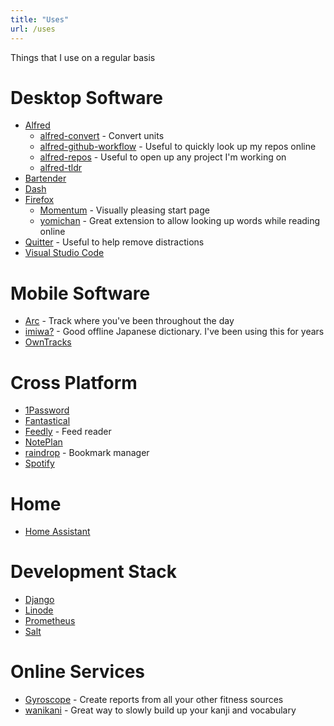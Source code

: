```yaml
---
title: "Uses"
url: /uses
---
```


Things that I use on a regular basis

<!--more-->

# Desktop Software

- [Alfred](https://www.alfredapp.com/)
  - [alfred-convert](https://github.com/deanishe/alfred-convert) - Convert units
  - [alfred-github-workflow](https://github.com/gharlan/alfred-github-workflow) - Useful to quickly look up my repos online
  - [alfred-repos](https://github.com/deanishe/alfred-repos) - Useful to open up any project I'm working on
  - [alfred-tldr](https://github.com/konoui/alfred-tldr)
- [Bartender](https://www.macbartender.com/)
- [Dash](https://kapeli.com/dash)
- [Firefox](https://www.mozilla.org/en-US/firefox/new/)
  - [Momentum](https://momentumdash.com/) - Visually pleasing start page
  - [yomichan](https://foosoft.net/projects/yomichan/) - Great extension to allow looking up words while reading online
- [Quitter](https://marco.org/2016/05/02/quitter) - Useful to help remove distractions
- [Visual Studio Code](https://code.visualstudio.com/)

# Mobile Software

- [Arc](http://www.bigpaua.com/arcapp/) - Track where you've been throughout the day
- [imiwa?](http://www.imiwaapp.com/) - Good offline Japanese dictionary. I've been using this for years
- [OwnTracks](https://owntracks.org/)

# Cross Platform

- [1Password](https://1password.com/)
- [Fantastical](https://flexibits.com/fantastical)
- [Feedly](https://feedly.com) - Feed reader
- [NotePlan](https://noteplan.co/)
- [raindrop](https://raindrop.io/) - Bookmark manager
- [Spotify](https://www.spotify.com/)

# Home

- [Home Assistant](https://www.home-assistant.io/blue)

# Development Stack

- [Django](https://www.djangoproject.com/)
- [Linode](https://www.linode.com/?r=ee919cf9626f9a202ddb894314a7f7d0cdad084b)
- [Prometheus](https://prometheus.io/)
- [Salt](https://docs.saltproject.io/)

# Online Services

- [Gyroscope](https://gyrosco.pe/) - Create reports from all your other fitness sources
- [wanikani](https://www.wanikani.com/users/kfdm) - Great way to slowly build up your kanji and vocabulary
